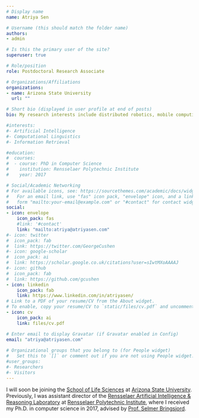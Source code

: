 ```yaml
---
# Display name
name: Atriya Sen

# Username (this should match the folder name)
authors:
- admin

# Is this the primary user of the site?
superuser: true

# Role/position
role: Postdoctoral Research Associate

# Organizations/Affiliations
organizations:
- name: Arizona State University
  url: ""

# Short bio (displayed in user profile at end of posts)
bio: My research interests include distributed robotics, mobile computing and programmable matter.

#interests:
#- Artificial Intelligence
#- Computational Linguistics
#- Information Retrieval

#education:
#  courses:
#  - course: PhD in Computer Science
#    institution: Rensselaer Polytechnic Institute
#    year: 2017

# Social/Academic Networking
# For available icons, see: https://sourcethemes.com/academic/docs/widgets/#icons
#   For an email link, use "fas" icon pack, "envelope" icon, and a link in the
#   form "mailto:your-email@example.com" or "#contact" for contact widget.
social:
- icon: envelope
	icon_pack: fas
	#link: '#contact'
	link: "mailto:atriya@atriyasen.com"
#- icon: twitter
#  icon_pack: fab
#  link: https://twitter.com/GeorgeCushen
#- icon: google-scholar
#  icon_pack: ai
#  link: https://scholar.google.co.uk/citations?user=sIwtMXoAAAAJ
#- icon: github
#  icon_pack: fab
#  link: https://github.com/gcushen
- icon: linkedin
	icon_pack: fab
	link: https://www.linkedin.com/in/atriyasen/
# Link to a PDF of your resume/CV from the About widget.
# To enable, copy your resume/CV to `static/files/cv.pdf` and uncomment the lines below.  
- icon: cv
	icon_pack: ai
	link: files/cv.pdf

# Enter email to display Gravatar (if Gravatar enabled in Config)
email: "atriya@atriyasen.com"
  
# Organizational groups that you belong to (for People widget)
#   Set this to `[]` or comment out if you are not using People widget.  
#user_groups:
#- Researchers
#- Visitors
---
```


I will soon be joining the [School of Life Sciences](https://sols.asu.edu) at [Arizona State University](https://www.asu.edu). Previously, I was assistant director of the [Rensselaer Artificial Intelligence & Reasoning Laboratory](https://rair.cogsci.rpi.edu) at [Rensselaer Polytechnic Institute](http://www.rpi.edu), where I received my Ph.D. in computer science in 2017, advised by [Prof. Selmer Bringsjord](http://www.rpi.edu/~brings).